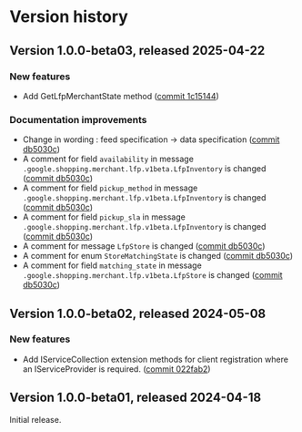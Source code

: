 # Version history

## Version 1.0.0-beta03, released 2025-04-22

### New features

- Add GetLfpMerchantState method ([commit 1c15144](https://github.com/googleapis/google-cloud-dotnet/commit/1c15144da133dc7cbfb94edb11ab6893d45c7b69))

### Documentation improvements

- Change in wording : feed specification -> data specification ([commit db5030c](https://github.com/googleapis/google-cloud-dotnet/commit/db5030cfb68431dfa0aa62f9ccea20b2fd1c99f3))
- A comment for field `availability` in message `.google.shopping.merchant.lfp.v1beta.LfpInventory` is changed ([commit db5030c](https://github.com/googleapis/google-cloud-dotnet/commit/db5030cfb68431dfa0aa62f9ccea20b2fd1c99f3))
- A comment for field `pickup_method` in message `.google.shopping.merchant.lfp.v1beta.LfpInventory` is changed ([commit db5030c](https://github.com/googleapis/google-cloud-dotnet/commit/db5030cfb68431dfa0aa62f9ccea20b2fd1c99f3))
- A comment for field `pickup_sla` in message `.google.shopping.merchant.lfp.v1beta.LfpInventory` is changed ([commit db5030c](https://github.com/googleapis/google-cloud-dotnet/commit/db5030cfb68431dfa0aa62f9ccea20b2fd1c99f3))
- A comment for message `LfpStore` is changed ([commit db5030c](https://github.com/googleapis/google-cloud-dotnet/commit/db5030cfb68431dfa0aa62f9ccea20b2fd1c99f3))
- A comment for enum `StoreMatchingState` is changed ([commit db5030c](https://github.com/googleapis/google-cloud-dotnet/commit/db5030cfb68431dfa0aa62f9ccea20b2fd1c99f3))
- A comment for field `matching_state` in message `.google.shopping.merchant.lfp.v1beta.LfpStore` is changed ([commit db5030c](https://github.com/googleapis/google-cloud-dotnet/commit/db5030cfb68431dfa0aa62f9ccea20b2fd1c99f3))

## Version 1.0.0-beta02, released 2024-05-08

### New features

- Add IServiceCollection extension methods for client registration where an IServiceProvider is required. ([commit 022fab2](https://github.com/googleapis/google-cloud-dotnet/commit/022fab203f28fb9c608972af7f8b83f571ae5694))

## Version 1.0.0-beta01, released 2024-04-18

Initial release.
